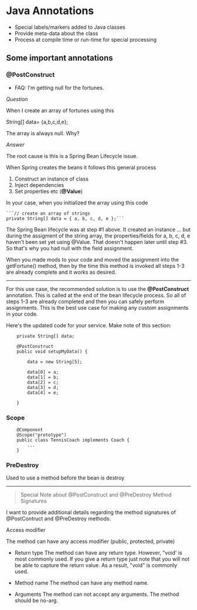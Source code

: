 # Java Annotations

* Special labels/markers added to Java classes
* Provide meta-data about the class
* Process at compile time or run-time for special processing  


## Some important annotations

### @PostConstruct

* FAQ: I'm getting null for the fortunes.

*Question*

When I create an array of fortunes using this

String[] data= {a,b,c,d,e};

The array is always null. Why?

*Answer*

The root cause is this is a Spring Bean Lifecycle issue.

When Spring creates the beans it follows this general process

1. Construct an instance of class
2. Inject dependencies
3. Set properties etc (**@Value**)

In your case, when you initialized the array using this code

    ```// create an array of strings
    private String[] data = { a, b, c, d, e };```

The Spring Bean lifecycle was at step #1 above. It created an instance ... but during the assigment of the string array, the properties/fields for a, b, c, d, e haven't been set yet using @Value. That doesn't happen later until step #3.  So that's why you had null with the field assignment.

When you made mods to your code and moved the assignment into the getFortune() method, then by the time this method is invoked all steps 1-3 are already complete and it works as desired.

---

For this use case, the recommended solution is to use the **@PostConstruct** annotation. This is called at the end of the bean lifecycle process. So all of steps 1-3 are already completed and then you can safely perform assignments. This is the best use case for making any custom assignments in your code.

Here's the updated code for your service. Make note of this section:

```
    private String[] data;
    
    @PostConstruct
    public void setupMyData() {
        
        data = new String[5];
        
        data[0] = a;
        data[1] = b;
        data[2] = c;
        data[3] = d;
        data[4] = e;
        
    }
```

### Scope

```
	@Component
	@Scope("prototype")
	public class TennisCoach implements Coach {
		...
	}		
```

### PreDestroy

Used to use a method before the bean is destroy

---

> Special Note about @PostConstruct and @PreDestroy Method Signatures

I want to provide additional details regarding the method signatures of @PostContruct and @PreDestroy methods.

Access modifier

The method can have any access modifier (public, protected, private)

* Return type
The method can have any return type. However, "void' is most commonly used. If you give a return type just note that you will not be able to capture the return value. As a result, "void" is commonly used.

* Method name
The method can have any method name.

* Arguments
The method can not accept any arguments. The method should be no-arg.


